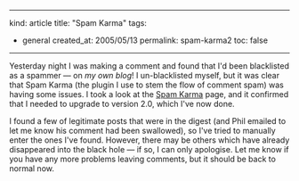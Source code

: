 -----
kind: article
title: "Spam Karma"
tags:
- general
created_at: 2005/05/13
permalink: spam-karma2
toc: false
-----

<p>Yesterday night I was making a comment and found that I'd been blacklisted as a spammer &mdash; on <em>my own blog</em>! I un-blacklisted myself, but it was clear that Spam Karma (the plugin I use to stem the flow of comment spam) was having some issues. I took a look at the <a href="http://unknowngenius.com/blog/wordpress/spam-karma/dev/">Spam Karma</a> page, and it confirmed that I needed to upgrade to version 2.0, which I've now done.</p>

<p>I found a few of legitimate posts that were in the digest (and Phil emailed to let me know his comment had been swallowed), so I've tried to manually enter the ones I've found. However, there may be others which have already disappeared into the black hole &mdash; if so, I can only apologise. Let me know if you have any more problems leaving comments, but it should be back to normal now.</p>



